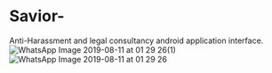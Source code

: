 # Savior-
Anti-Harassment and legal consultancy android application interface.  
![WhatsApp Image 2019-08-11 at 01 29 26(1)](https://user-images.githubusercontent.com/45632199/62826625-1b7cbb00-bbd8-11e9-9b7f-87b06ab6ae0b.jpeg)
![WhatsApp Image 2019-08-11 at 01 29 26](https://user-images.githubusercontent.com/45632199/62826626-1b7cbb00-bbd8-11e9-8b9c-47d6e239e8f2.jpeg)
